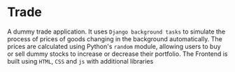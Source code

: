 # Trade
A dummy trade application. It uses `Django background tasks` to simulate the process of prices of goods changing in the background automatically. 
The prices are calculated using Python's `random` module, allowing users to buy or sell dummy stocks to increase or decrease their portfolio. 
The Frontend is built using `HTML`, `CSS` and `js` with additional libraries
